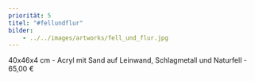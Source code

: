 ```yaml
---
priorität: 5
titel: "#fellundflur"
bilder:
    - ../../images/artworks/fell_und_flur.jpg
---
```


40x46x4 cm - Acryl mit Sand auf Leinwand, Schlagmetall und Naturfell - 65,00 €
